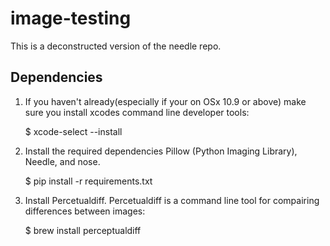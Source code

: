 image-testing
========================
This is a deconstructed version of the needle repo.


Dependencies
------------
1) If you haven't already(especially if your on OSx 10.9 or above) make sure you install xcodes command line developer tools:

    $ xcode-select --install

2) Install the required dependencies Pillow (Python Imaging Library), Needle, and nose.

    $ pip install -r requirements.txt

3) Install Percetualdiff. Percetualdiff is a command line tool for compairing differences between images:

    $ brew install perceptualdiff

